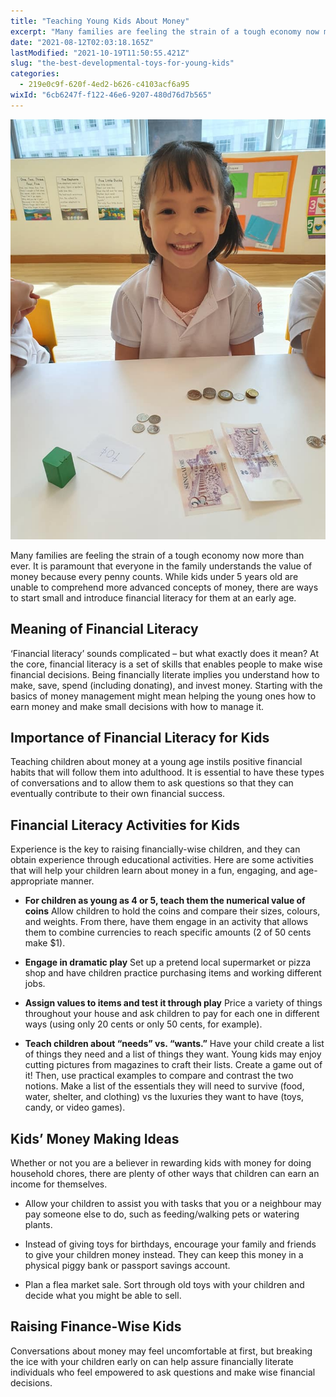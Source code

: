 ```yaml
---
title: "Teaching Young Kids About Money"
excerpt: "Many families are feeling the strain of a tough economy now more than ever. It is paramount that everyone in the family understands the..."
date: "2021-08-12T02:03:18.165Z"
lastModified: "2021-10-19T11:50:55.421Z"
slug: "the-best-developmental-toys-for-young-kids"
categories:
  - 219e0c9f-620f-4ed2-b626-c4103acf6a95
wixId: "6cb6247f-f122-46e6-9207-480d76d7b565"
---
```


![](./images/9782fc93142f7c5e8a43f6a849ac62a42a1a88mv2-cuv3rp.jpg)

Many families are feeling the strain of a tough economy now more than ever. It is paramount that everyone in the family understands the value of money because every penny counts. While kids under 5 years old are unable to comprehend more advanced concepts of money, there are ways to start small and introduce financial literacy for them at an early age.

## Meaning of Financial Literacy

‘Financial literacy’ sounds complicated – but what exactly does it mean? At the core, financial literacy is a set of skills that enables people to make wise financial decisions. Being financially literate implies you understand how to make, save, spend (including donating), and invest money. Starting with the basics of money management might mean helping the young ones how to earn money and make small decisions with how to manage it.

## Importance of Financial Literacy for Kids

Teaching children about money at a young age instils positive financial habits that will follow them into adulthood. It is essential to have these types of conversations and to allow them to ask questions so that they can eventually contribute to their own financial success.

## Financial Literacy Activities for Kids

Experience is the key to raising financially-wise children, and they can obtain experience through educational activities. Here are some activities that will help your children learn about money in a fun, engaging, and age-appropriate manner.

*   **For children as young as 4 or 5, teach them the numerical value of coins** Allow children to hold the coins and compare their sizes, colours, and weights. From there, have them engage in an activity that allows them to combine currencies to reach specific amounts (2 of 50 cents make $1).
    

*   **Engage in dramatic play** Set up a pretend local supermarket or pizza shop and have children practice purchasing items and working different jobs.
    

*   **Assign values to items and test it through play** Price a variety of things throughout your house and ask children to pay for each one in different ways (using only 20 cents or only 50 cents, for example).
    

*   **Teach children about “needs” vs. “wants.”** Have your child create a list of things they need and a list of things they want. Young kids may enjoy cutting pictures from magazines to craft their lists. Create a game out of it! Then, use practical examples to compare and contrast the two notions. Make a list of the essentials they will need to survive (food, water, shelter, and clothing) vs the luxuries they want to have (toys, candy, or video games).
    

## Kids’ Money Making Ideas

Whether or not you are a believer in rewarding kids with money for doing household chores, there are plenty of other ways that children can earn an income for themselves.

*   Allow your children to assist you with tasks that you or a neighbour may pay someone else to do, such as feeding/walking pets or watering plants.
    

*   Instead of giving toys for birthdays, encourage your family and friends to give your children money instead. They can keep this money in a physical piggy bank or passport savings account.
    

*   Plan a flea market sale. Sort through old toys with your children and decide what you might be able to sell.
    

## Raising Finance-Wise Kids

Conversations about money may feel uncomfortable at first, but breaking the ice with your children early on can help assure financially literate individuals who feel empowered to ask questions and make wise financial decisions.